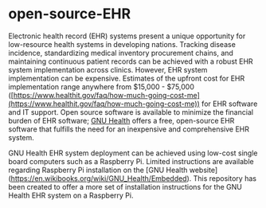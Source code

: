 # open-source-EHR

Electronic health record (EHR) systems present a unique opportunity for low-resource health systems in developing nations. Tracking disease incidence, standardizing medical inventory procurement chains, and maintaining continuous patient records can be achieved with a robust EHR system implementation across clinics. However, EHR system implementation can be expensive. Estimates of the upfront cost for EHR implementation range anywhere from $15,000 - $75,000 ([https://www.healthit.gov/faq/how-much-going-cost-me](https://www.healthit.gov/faq/how-much-going-cost-me)) for EHR software and IT support. Open source software is available to minimize the financial burden of EHR software; [GNU Health](https://www.gnuhealth.org) offers a free, open-source EHR software that fulfills the need for an inexpensive and comprehensive EHR system.

GNU Health EHR system deployment can be achieved using low-cost single board computers such as a Raspberry Pi. Limited instructions are available regarding Raspberry Pi installation on the [GNU Health website] (https://en.wikibooks.org/wiki/GNU_Health/Embedded). This repository has been created to offer a more set of installation instructions for the GNU Health EHR system on a Raspberry Pi.
